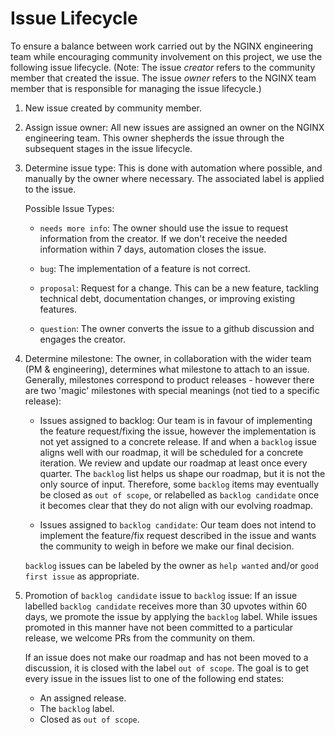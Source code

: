 # Issue Lifecycle

To ensure a balance between work carried out by the NGINX engineering team while encouraging community involvement on
this project, we use the following issue lifecycle. (Note: The issue *creator* refers to the community member that
created the issue. The issue *owner* refers to the NGINX team member that is responsible for managing the issue
lifecycle.)

1. New issue created by community member.

2. Assign issue owner: All new issues are assigned an owner on the NGINX engineering team. This owner shepherds the
   issue through the subsequent stages in the issue lifecycle.

3. Determine issue type: This is done with automation where possible, and manually by the owner where necessary. The
   associated label is applied to the issue.

   Possible Issue Types:

   - `needs more info`: The owner should use the issue to request information from the creator. If we don't receive the
   needed information within 7 days, automation closes the issue.

   - `bug`: The implementation of a feature is not correct.

   - `proposal`: Request for a change. This can be a new feature, tackling technical debt, documentation changes, or
   improving existing features.

   - `question`: The owner converts the issue to a github discussion and engages the creator.

4. Determine milestone: The owner, in collaboration with the wider team (PM & engineering), determines what milestone to
   attach to an issue. Generally, milestones correspond to product releases - however there are two 'magic' milestones
   with special meanings (not tied to a specific release):

   - Issues assigned to backlog: Our team is in favour of implementing the feature request/fixing the issue, however the
     implementation is not yet assigned to a concrete release. If and when a `backlog` issue aligns well with our
     roadmap, it will be scheduled for a concrete iteration. We review and update our roadmap at least once every
     quarter. The `backlog` list helps us shape our roadmap, but it is not the only source of input. Therefore, some
     `backlog` items may eventually be closed as `out of scope`, or relabelled as `backlog candidate` once it becomes
     clear that they do not align with our evolving roadmap.

   - Issues assigned to `backlog candidate`: Our team does not intend to implement the feature/fix request described in
     the issue and wants the community to weigh in before we make our final decision.

    `backlog` issues can be labeled by the owner as `help wanted` and/or `good first issue` as appropriate.

5. Promotion of `backlog candidate` issue to `backlog` issue: If an issue labelled `backlog candidate` receives more
   than 30 upvotes within 60 days, we promote the issue by applying the `backlog` label. While issues promoted in this
   manner have not been committed to a particular release, we welcome PRs from the community on them.

   If an issue does not make our roadmap and has not been moved to a discussion, it is closed with the label `out of
   scope`. The goal is to get every issue in the issues list to one of the following end states:

   - An assigned release.
   - The `backlog` label.
   - Closed as `out of scope`.
